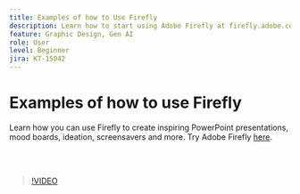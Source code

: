 ```yaml
---
title: Examples of how to Use Firefly
description: Learn how to start using Adobe Firefly at firefly.adobe.com
feature: Graphic Design, Gen AI
role: User
level: Beginner
jira: KT-15042
---
```

# Examples of how to use Firefly

Learn how you can use Firefly to create inspiring PowerPoint presentations, mood boards, ideation, screensavers and more. Try Adobe Firefly [here](https://firefly.adobe.com/).

<br>&nbsp;

>[!VIDEO](https://video.tv.adobe.com/v/3427611?quality=12&learn=on&hidetitle=true)

